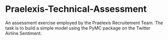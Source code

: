 # Praelexis-Technical-Assessment
An assessment exercise employed by the Praelexis Recruitement Team. The task is to build a simple model using the PyMC package on the Twitter Airline Sentiment.
